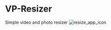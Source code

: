 # VP-Resizer
Simple video and photo resizer
![resize_app_icon](https://github.com/user-attachments/assets/3cb671f2-d4b4-480f-ba7b-a80e64d8f3b0)
